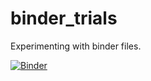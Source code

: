 # binder_trials
Experimenting with binder files.

[![Binder](https://mybinder.org/badge_logo.svg)](https://mybinder.org/v2/gh/ramendra1990/binder_trials/main?labpath=routine_numpy.ipynb)
